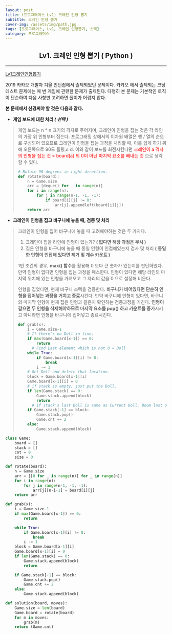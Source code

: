 ```yaml
---
layout: post
title: (프로그래머스 Lv1) 크레인 인형 뽑기
subtitle: 크레인 인형 뽑기
cover-img: /assets/img/path.jpg
tags: [프로그래머스, Lv1, 크레인 인형뽑기, 스택]
category: 프로그래머스
---
```


<center>
  <h2>
    Lv1. 크레인 인형 뽑기 ( Python )
  </h2>
</center>

------

[Lv1크레인인형뽑기](https://programmers.co.kr/learn/courses/30/lessons/64061)

 2019 카카오 개발자 겨울 인턴쉽에서 출제되었던 문제이다. 카카오 에서 출제되는 코딩테스트 문제에는 매 번 게임에 관련한 문제가 출제된다. 다행히 본 문제는 기본적인 로직이 단순하여 다음 사항만 고려하면 풀이가 어렵지 않다.

 **본 문제에서 신경써야 할 것은 다음과 같다.**

- **게임 보드에 대한 처리 *( 선택 )***

>  게임 보드는 n * n 크기의 격자로 주어지며, 크레인이 인형을 집는 것은 각 라인의 가장 위 인형부터 집는다. 프로그래밍 상에서의 이차원 배열은 행 / 열의  순으로 구성되어 있으므로 크레인이 인형을 집는 과정을 처리할 때, 이를 쉽게 하기 위해 오른쪽으로 90도 돌렸고 d. 이와 같이 보드를 회전시킨다면 <span style="color:red">크레인이 a 격자의 인형을 집는 것 = board[a] 의 0이 아닌 마지막 요소를 빼내는 것</span> 으로 생각할 수 있다. 
>
> ~~~python
> # Rotate 90 degrees in right direction.
> def rotate(board):
>     n = Game.size
>     arr = [deque() for _ in range(n)]
>     for i in range(n):
>         for j in range(n-1, -1, -1):
>             if board[i][j] != 0:
>                 arr[j].appendleft(board[i][j])
>     return arr
> ~~~

- **크레인이 인형을 집고 바구니에 놓을 때, 검증 및 처리**

> 크레인이 인형을 집어 바구니에 놓을 때 고려해야하는 것은 두 가지다. 
>
> 1. 크레인이 집을 라인에 인형이 있는가? **( 없다면 해당 과정은 무시 )**
> 2. 집은 인형을 바구니에 놓을 때 동일 인형이 인접해있는지 검사 및 처리 **( 동일한 인형이 인접해 있다면 제거 및 개수 카운트 )**
>
>   1번 조건의 경우, **max() 함수**를 활용해 0 보다 큰 숫자가 있는지를 판단하였다. 만약 인형이 없다면 인형을 집는 과정을 패스한다. 인형이 있다면 해당 라인의 마지막 위치에 있는 인형을 가져오고 그 자리의 값을 0 으로 설정해 비운다. 
>
>  인형을 집었다면, 현재 바구니 스택을 검증한다. **바구니가 비어있다면 단순히 인형을 집어넣는 과정을 거치고 종료**시킨다. 만약 바구니에 인형이 있다면, 바구니의 마지막 인형이 현재 집은 인형과 같은지 확인하는 검증과정을 거친다. **인형이 같으면 두 인형을 삭제해야하므로 마지막 요소를 pop() 하고 카운트를 증가**시키고 아니라면 인형을 바구니에 집어넣고 종료시킨다.
>
> ```python
> def grab(x):
>     i = Game.size-1
>     # If there's no Doll in line.
>     if max(Game.board[x-1]) == 0:
>         return
> 		# Find Last element which is not 0 = Doll
>     while True:
>         if Game.board[x-1][i] != 0:
>             break
>         i -= 1
>     # Get Doll and delete that location.
>     block = Game.board[x-1][i]
>     Game.board[x-1][i] = 0
>     # if stack is empty, just put the Doll.
>     if len(Game.stack) == 0:
>         Game.stack.append(block)
>         return
> 		# if stack's last Doll is same as Current Doll, Boom last one and add the count.
>     if Game.stack[-1] == block:
>         Game.stack.pop()
>         Game.cnt += 2
>     else:
>         Game.stack.append(block)
> ```
>
> 

```python
class Game:
    board = []
    stack = []
    cnt = 0
    size = 0

def rotate(board):
    n = Game.size
    arr = [[0 for _ in range(n)] for _ in range(n)]
    for i in range(n):
        for j in range(n-1, -1, -1):
            arr[j][n-i-1] = board[i][j]
    return arr

def grab(x):
    i = Game.size-1
    if max(Game.board[x-1]) == 0:
        return

    while True:
        if Game.board[x-1][i] != 0:
            break
        i -= 1
    block = Game.board[x-1][i]
    Game.board[x-1][i] = 0
    if len(Game.stack) == 0:
        Game.stack.append(block)
        return

    if Game.stack[-1] == block:
        Game.stack.pop()
        Game.cnt += 2
    else:
        Game.stack.append(block)

def solution(board, moves):
    Game.size = len(board)
    Game.board = rotate(board)
    for m in moves:
        grab(m)
    return (Game.cnt)
```

